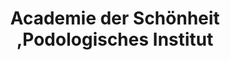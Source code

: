 ---
title: "Academie der Schönheit ,Podologisches Institut"
url: /nuernberg/academie-der-schoenheit-podologisches-institut/
shop: Kosmetik
---